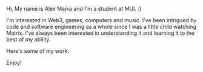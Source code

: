 Hi, My name is Alex Majka and I'm a student at MUI. :)

I'm interested in Web3, games, computers and music.
I've been intrigued by code and software engineering as a whole since I was a little child watching Matrix. 
I've always been interested in understanding it and learning it to the best of my ability.

Here's some of my work:

Enjoy!

